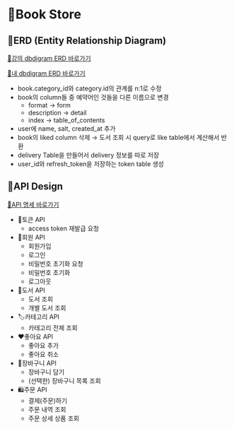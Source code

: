 # 📖Book Store
## 🔄️ERD (Entity Relationship Diagram)

[🔗강의 dbdigram ERD 바로가기](https://dbdiagram.io/d/songa-Book-Shop-ERD-658e846789dea62799b88dc3)

[🔗내 dbdigram ERD 바로가기](https://dbdiagram.io/d/Book-Store-658d66ff89dea62799ace992)

- book.category_id와 category.id의 관계를 n:1로 수정
- book의 column들 중 예약어인 것들을 다른 이름으로 변경
    - format → form
    - description → detail
    - index → table_of_contents
- user에 name, salt, created_at 추가
- book의 liked column 삭제 → 도서 조회 시 query로 like table에서 계산해서 반환
- delivery Table을 만들어서 delivery 정보를 따로 저장
- user_id와 refresh_token을 저장하는 token table 생성

## 🔄️API Design
[🔗API 명세 바로가기](https://do0ori.notion.site/0787440aa79f4091902a0d4eadb5c009?v=1f96b9f02a704ea88a75567746da1499&pvs=4)

- 🔑토큰 API
    - access token 재발급 요청
- 👤회원 API
    - 회원가입
    - 로그인
    - 비밀번호 초기화 요청
    - 비밀번호 초기화
    - 로그아웃
- 📖도서 API
    - 도서 조회
    - 개별 도서 조회
- 🏷️카테고리 API
    - 카테고리 전체 조회
- ❤️좋아요 API
    - 좋아요 추가
    - 좋아요 취소
- 🛒장바구니 API
    - 장바구니 담기
    - (선택한) 장바구니 목록 조회
- 🛍️주문 API
    - 결제(주문)하기
    - 주문 내역 조회
    - 주문 상세 상품 조회